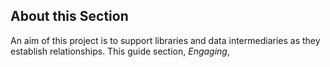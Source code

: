 ## About this Section

An aim of this project is to support libraries and data intermediaries as they establish relationships. This guide section, _Engaging_, 

